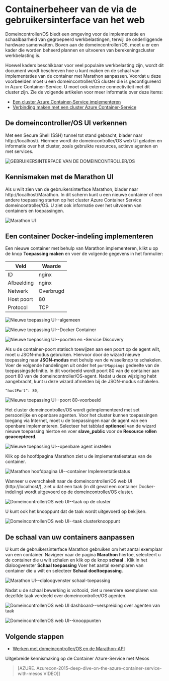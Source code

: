 <properties
   pageTitle="Azure Container container servicebeheer via het web UI | Microsoft Azure"
   description="Containers dashboard implementeren naar een Azure-Service voor Container cluster-service met behulp van het web Marathon UI."
   services="container-service"
   documentationCenter=""
   authors="neilpeterson"
   manager="timlt"
   editor=""
   tags="acs, azure-container-service"
   keywords="Docker, Containers, Micro-services, Mesos, Azure"/>

<tags
   ms.service="container-service"
   ms.devlang="na"
   ms.topic="get-started-article"
   ms.tgt_pltfrm="na"
   ms.workload="na"
   ms.date="09/19/2016"
   ms.author="timlt"/>

# <a name="container-management-through-the-web-ui"></a>Containerbeheer van de via de gebruikersinterface van het web

Domeincontroller/OS biedt een omgeving voor de implementatie en schaalbaarheid van gegroepeerd werkbelastingen, terwijl de onderliggende hardware samenvatten. Boven aan de domeincontroller/OS, moet u er een kader die worden beheerd plannen en uitvoeren van berekeningscluster werkbelasting is.

Hoewel kaders beschikbaar voor veel populaire werkbelasting zijn, wordt dit document wordt beschreven hoe u kunt maken en de schaal van implementaties van de container met Marathon aanpassen. Voordat u deze voorbeelden moet u een domeincontroller/OS cluster die is geconfigureerd in Azure Container-Service. U moet ook externe connectiviteit met dit cluster zijn. Zie de volgende artikelen voor meer informatie over deze items:

- [Een cluster Azure Container-Service implementeren](container-service-deployment.md)
- [Verbinding maken met een cluster Azure Container-Service](container-service-connect.md)

## <a name="explore-the-dcos-ui"></a>De domeincontroller/OS UI verkennen

Met een Secure Shell (SSH) tunnel tot stand gebracht, blader naar http://localhost/. Hiermee wordt de domeincontroller/OS web UI geladen en informatie over het cluster, zoals gebruikte resources, actieve agenten en met services.

![GEBRUIKERSINTERFACE VAN DE DOMEINCONTROLLER/OS](media/dcos/dcos2.png)

## <a name="explore-the-marathon-ui"></a>Kennismaken met de Marathon UI

Als u wilt zien van de gebruikersinterface Marathon, blader naar http://localhost/Marathon. In dit scherm kunt u een nieuwe container of een andere toepassing starten op het cluster Azure Container Service domeincontroller/OS. U ziet ook informatie over het uitvoeren van containers en toepassingen.  

![Marathon UI](media/dcos/dcos3.png)

## <a name="deploy-a-docker-formatted-container"></a>Een container Docker-indeling implementeren

Een nieuwe container met behulp van Marathon implementeren, klikt u op de knop **Toepassing maken** en voer de volgende gegevens in het formulier:

Veld           | Waarde
----------------|-----------
ID              | nginx
Afbeelding           | nginx
Netwerk         | Overbrugd
Host poort       | 80
Protocol        | TCP

![Nieuwe toepassing UI--algemeen](media/dcos/dcos4.png)

![Nieuwe toepassing UI--Docker Container](media/dcos/dcos5.png)

![Nieuwe toepassing UI--poorten en -Service Discovery](media/dcos/dcos6.png)

Als u de container-poort statisch toewijzen aan een poort op de agent wilt, moet u JSON-modus gebruiken. Hiervoor door de wizard nieuwe toepassing naar **JSON-modus** met behulp van de wisselknop te schakelen. Voer de volgende handelingen uit onder het `portMappings` gedeelte van de toepassingsdefinitie. In dit voorbeeld wordt poort 80 van de container aan poort 80 van de domeincontroller/OS-agent. Nadat u deze wijziging hebt aangebracht, kunt u deze wizard afmelden bij de JSON-modus schakelen.

```none
"hostPort": 80,
```

![Nieuwe toepassing UI--poort 80-voorbeeld](media/dcos/dcos13.png)

Het cluster domeincontroller/OS wordt geïmplementeerd met set persoonlijke en openbare agenten. Voor het cluster kunnen toepassingen toegang via Internet, moet u de toepassingen naar de agent van een openbare implementeren. Selecteer het tabblad **optioneel** van de wizard nieuwe toepassing hiertoe en voer **slave_public** voor de **Resource rollen geaccepteerd**.

![Nieuwe toepassing UI--openbare agent instellen](media/dcos/dcos14.png)

Klik op de hoofdpagina Marathon ziet u de implementatiestatus van de container.

![Marathon hoofdpagina UI--container Implementatiestatus](media/dcos/dcos7.png)

Wanneer u overschakelt naar de domeincontroller/OS web UI (http://localhost/), ziet u dat een taak (in dit geval een container Docker-indeling) wordt uitgevoerd op de domeincontroller/OS cluster.

![Domeincontroller/OS web UI--taak op de cluster](media/dcos/dcos8.png)

U kunt ook het knooppunt dat de taak wordt uitgevoerd op bekijken.

![Domeincontroller/OS web UI--taak clusterknooppunt](media/dcos/dcos9.png)

## <a name="scale-your-containers"></a>De schaal van uw containers aanpassen

U kunt de gebruikersinterface Marathon gebruiken om het aantal exemplaar van een container. Navigeer naar de pagina **Marathon** hiertoe, selecteert u de container die u wilt schalen en klik op de knop **schaal** . Klik in het dialoogvenster **Schaal toepassing** Voer het aantal exemplaren van container die u wilt en selecteer **Schaal doeltoepassing**.

![Marathon UI--dialoogvenster schaal-toepassing](media/dcos/dcos10.png)

Nadat u de schaal bewerking is voltooid, ziet u meerdere exemplaren van dezelfde taak verdeeld over domeincontroller/OS agenten.

![Domeincontroller/OS web UI dashboard--verspreiding over agenten van taak](media/dcos/dcos11.png)

![Domeincontroller/OS web UI--knooppunten](media/dcos/dcos12.png)

## <a name="next-steps"></a>Volgende stappen

- [Werken met domeincontroller/OS en de Marathon-API](container-service-mesos-marathon-rest.md)

Uitgebreide kennismaking op de Container Azure-Service met Mesos

> [AZURE. Azurecon-2015-deep-dive-on-the-azure-container-service-with-mesos VIDEO]]
